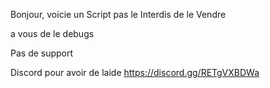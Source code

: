 Bonjour, voicie un Script pas le Interdis de le Vendre 


a vous de le debugs 



Pas de support 



Discord pour avoir de laide 
https://discord.gg/RETgVXBDWa
